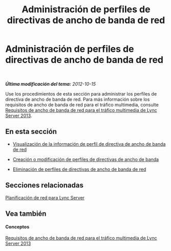 ﻿---
title: Administración de perfiles de directivas de ancho de banda de red
TOCTitle: Administración de perfiles de directivas de ancho de banda de red
ms:assetid: bc7b1a8a-5dce-425f-a84d-6a9aff569c20
ms:mtpsurl: https://technet.microsoft.com/es-es/library/JJ721867(v=OCS.15)
ms:contentKeyID: 49889658
ms.date: 01/07/2017
mtps_version: v=OCS.15
ms.translationtype: HT
---

# Administración de perfiles de directivas de ancho de banda de red

 

_**Última modificación del tema:** 2012-10-15_

Use los procedimientos de esta sección para administrar los perfiles de directiva de ancho de banda de red. Para más información sobre los requisitos de ancho de banda de red para el tráfico multimedia, consulte [Requisitos de ancho de banda de red para el tráfico multimedia de Lync Server 2013](lync-server-2013-network-bandwidth-requirements-for-media-traffic.md).

## En esta sección

  - [Visualización de la información de perfil de directiva de ancho de banda de red](lync-server-2013-viewing-network-bandwidth-policy-profile-information.md)

  - [Creación o modificación de perfiles de directivas de ancho de banda](lync-server-2013-creating-or-modifying-bandwidth-policy-profiles.md)

  - [Eliminación de perfiles de directivas de ancho de banda de red](lync-server-2013-deleting-network-bandwidth-policy-profiles.md)

## Secciones relacionadas

[Planificación de red para Lync Server](lync-server-2013-network-planning.md)

## Vea también

#### Conceptos

[Requisitos de ancho de banda de red para el tráfico multimedia de Lync Server 2013](lync-server-2013-network-bandwidth-requirements-for-media-traffic.md)

